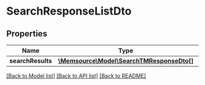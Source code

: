 # SearchResponseListDto

## Properties
Name | Type | Description | Notes
------------ | ------------- | ------------- | -------------
**searchResults** | [**\Memsource\Model\SearchTMResponseDto[]**](SearchTMResponseDto.md) |  | [optional] 

[[Back to Model list]](../README.md#documentation-for-models) [[Back to API list]](../README.md#documentation-for-api-endpoints) [[Back to README]](../README.md)


